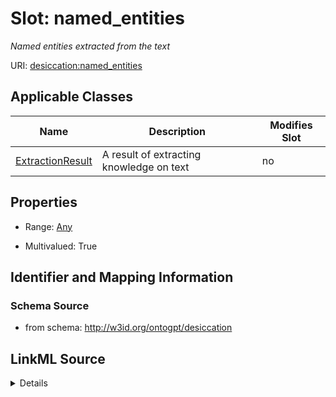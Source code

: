

# Slot: named_entities


_Named entities extracted from the text_



URI: [desiccation:named_entities](http://w3id.org/ontogpt/desiccationnamed_entities)



<!-- no inheritance hierarchy -->





## Applicable Classes

| Name | Description | Modifies Slot |
| --- | --- | --- |
| [ExtractionResult](ExtractionResult.md) | A result of extracting knowledge on text |  no  |







## Properties

* Range: [Any](Any.md)

* Multivalued: True





## Identifier and Mapping Information







### Schema Source


* from schema: http://w3id.org/ontogpt/desiccation




## LinkML Source

<details>
```yaml
name: named_entities
description: Named entities extracted from the text
from_schema: http://w3id.org/ontogpt/desiccation
rank: 1000
multivalued: true
alias: named_entities
owner: ExtractionResult
domain_of:
- ExtractionResult
range: Any
inlined: true
inlined_as_list: true

```
</details>